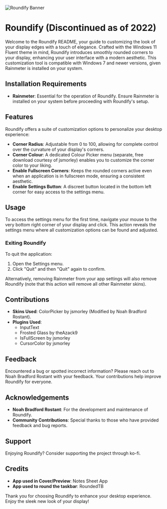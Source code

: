 ![Roundify Banner](images/Banner.png)
# Roundify (Discontinued as of 2022)

Welcome to the Roundify README, your guide to customizing the look of your display edges with a touch of elegance. Crafted with the Windows 11 Fluent theme in mind, Roundify introduces smoothly rounded corners to your display, enhancing your user interface with a modern aesthetic. This customization tool is compatible with Windows 7 and newer versions, given Rainmeter is installed on your system.

## Installation Requirements

- **Rainmeter**: Essential for the operation of Roundify. Ensure Rainmeter is installed on your system before proceeding with Roundify's setup.

## Features

Roundify offers a suite of customization options to personalize your desktop experience:

- **Corner Radius**: Adjustable from 0 to 100, allowing for complete control over the curvature of your display's corners.
- **Corner Colour**: A dedicated Colour Picker menu (separate, free download courtesy of jsmorley) enables you to customize the corner color to your liking.
- **Enable Fullscreen Corners**: Keeps the rounded corners active even when an application is in fullscreen mode, ensuring a consistent aesthetic.
- **Enable Settings Button**: A discreet button located in the bottom left corner for easy access to the settings menu.

## Usage

To access the settings menu for the first time, navigate your mouse to the very bottom right corner of your display and click. This action reveals the settings menu where all customization options can be found and adjusted.

### Exiting Roundify

To quit the application:
1. Open the Settings menu.
2. Click "Quit" and then "Quit" again to confirm.

Alternatively, removing Rainmeter from your app settings will also remove Roundify (note that this action will remove all other Rainmeter skins).

## Contributions

- **Skins Used**: ColorPicker by jsmorley (Modified by Noah Bradford Rostant).
- **Plugins Used**:
  - InputText
  - Frosted Glass by theAzack9
  - IsFullScreen by jsmorley
  - CursorColor by jsmorley

## Feedback

Encountered a bug or spotted incorrect information? Please reach out to Noah Bradford Rostant with your feedback. Your contributions help improve Roundify for everyone.

## Acknowledgements

- **Noah Bradford Rostant**: For the development and maintenance of Roundify.
- **Community Contributions**: Special thanks to those who have provided feedback and bug reports.

## Support

Enjoying Roundify? Consider supporting the project through ko-fi.

## Credits

- **App used in Cover/Preview**: Notes Sheet App
- **App used to round the taskbar**: RoundedTB

Thank you for choosing Roundify to enhance your desktop experience. Enjoy the sleek new look of your display!